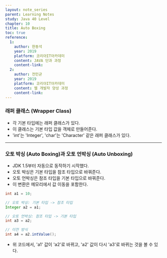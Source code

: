 ```yaml
---
layout: note_series
parent: Learning Notes
study: Java 40 Level
chapter: 10
title: Auto Boxing
toc: true
reference:
  1:
    author: 한동석
    year: 2019
    platform: 코리아IT아카데미
    content: JAVA 단과 과정
    content-link:
  2:
    author: 전민균
    year: 2019
    platform: 코리아IT아카데미
    content: 웹 개발자 양성 과정
    content-link: 
---
```


### 래퍼 클래스 (Wrapper Class)

- 각 기본 타입에는 래퍼 클래스가 있다.
- 이 클래스는 기본 타입 값을 객체로 만들어준다.
- 'int'는 'Integer', 'char'는 'Character' 같은 래퍼 클래스가 있다.

---

### 오토 박싱 (Auto Boxing)과 오토 언박싱 (Auto Unboxing)

- JDK 1.5부터 자동으로 동작하기 시작했다.
- 오토 박싱은 기본 타입을 참조 타입으로 바꿔준다.
- 오토 언박싱은 참조 타입을 기본 타입으로 바꿔준다.
- 이 변환은 메모리에서 값 이동을 포함한다.

```java
int a1 = 10;

// 오토 박싱: 기본 타입 -> 참조 타입
Integer a2 = a1;

// 오토 언박싱: 참조 타입 -> 기본 타입
int a3 = a2;

// 이전 방식
int a4 = a2.intValue();
```

- 위 코드에서, 'a1' 값이 'a2'로 바뀌고, 'a2' 값이 다시 'a3'로 바뀌는 것을 볼 수 있다.